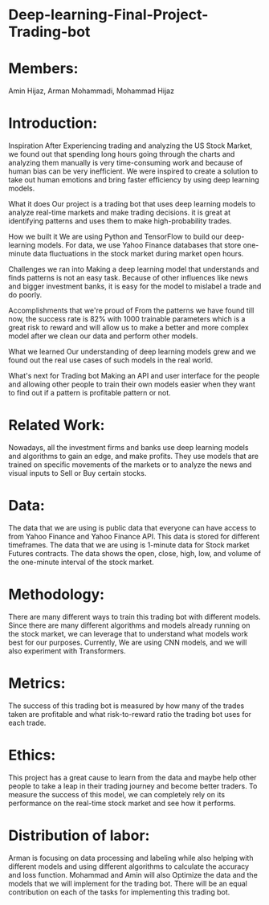 # Deep-learning-Final-Project-Trading-bot

# Members:
Amin Hijaz, Arman Mohammadi, Mohammad Hijaz

# Introduction:
Inspiration
After Experiencing trading and analyzing the US Stock Market, we found out that spending long hours going through the charts and analyzing them manually is very time-consuming work and because of human bias can be very inefficient. We were inspired to create a solution to take out human emotions and bring faster efficiency by using deep learning models.

What it does
Our project is a trading bot that uses deep learning models to analyze real-time markets and make trading decisions. it is great at identifying patterns and uses them to make high-probability trades.

How we built it
We are using Python and TensorFlow to build our deep-learning models. For data, we use Yahoo Finance databases that store one-minute data fluctuations in the stock market during market open hours.

Challenges we ran into
Making a deep learning model that understands and finds patterns is not an easy task. Because of other influences like news and bigger investment banks, it is easy for the model to mislabel a trade and do poorly.

Accomplishments that we're proud of
From the patterns we have found till now, the success rate is 82% with 1000 trainable parameters which is a great risk to reward and will allow us to make a better and more complex model after we clean our data and perform other models.

What we learned
Our understanding of deep learning models grew and we found out the real use cases of such models in the real world.

What's next for Trading bot
Making an API and user interface for the people and allowing other people to train their own models easier when they want to find out if a pattern is profitable pattern or not.

# Related Work:
Nowadays, all the investment firms and banks use deep learning models and algorithms to gain an edge, and make profits. They use models that are trained on specific movements of the markets or to analyze the news and visual inputs to Sell or Buy certain stocks.

# Data:
The data that we are using is public data that everyone can have access to from Yahoo Finance and Yahoo Finance API. This data is stored for different timeframes. The data that we are using is 1-minute data for Stock market Futures contracts. The data shows the open, close, high, low, and volume of the one-minute interval of the stock market.

# Methodology:
There are many different ways to train this trading bot with different models. Since there are many different algorithms and models already running on the stock market, we can leverage that to understand what models work best for our purposes. Currently, We are using CNN models, and we will also experiment with Transformers.

# Metrics:
The success of this trading bot is measured by how many of the trades taken are profitable and what risk-to-reward ratio the trading bot uses for each trade.

# Ethics:
This project has a great cause to learn from the data and maybe help other people to take a leap in their trading journey and become better traders. To measure the success of this model, we can completely rely on its performance on the real-time stock market and see how it performs.

# Distribution of labor:

Arman is focusing on data processing and labeling while also helping with different models and using different algorithms to calculate the accuracy and loss function. Mohammad and Amin will also Optimize the data and the models that we will implement for the trading bot. There will be an equal contribution on each of the tasks for implementing this trading bot.